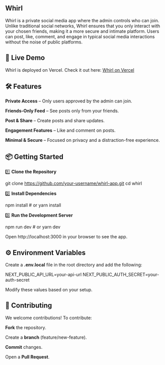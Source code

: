 ## Whirl

Whirl is a private social media app where the admin controls who can join. Unlike traditional social networks, Whirl ensures that you only interact with your chosen friends, making it a more secure and intimate platform. Users can post, like, comment, and engage in typical social media interactions without the noise of public platforms.

## 🚀 Live Demo

Whirl is deployed on Vercel. Check it out here: [Whirl on Vercel](https://whirl-app.vercel.app/)

## 🛠 Features

**Private Access** – Only users approved by the admin can join.

**Friends-Only Feed** – See posts only from your friends.

**Post & Share** – Create posts and share updates.

**Engagement Features** – Like and comment on posts.

**Minimal & Secure** – Focused on privacy and a distraction-free experience.

## 📦 Getting Started

1️⃣ **Clone the Repository**

git clone https://github.com/your-username/whirl-app.git
cd whirl

2️⃣ **Install Dependencies**

npm install  # or yarn install

3️⃣ **Run the Development Server**

npm run dev  # or yarn dev

Open http://localhost:3000 in your browser to see the app.

## ⚙️ Environment Variables

Create a **.env.local** file in the root directory and add the following:

NEXT_PUBLIC_API_URL=your-api-url
NEXT_PUBLIC_AUTH_SECRET=your-auth-secret

Modify these values based on your setup.

## 🤝 Contributing

We welcome contributions! To contribute:

**Fork** the repository.

Create a **branch** (feature/new-feature).

**Commit** changes.

Open a **Pull Request**.
